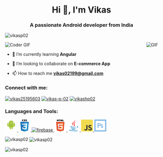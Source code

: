 <h1 align="center">Hi 👋, I'm Vikas</h1>
<h3 align="center">A passionate Android developer from India</h3>

<p align="left"> <img src="https://komarev.com/ghpvc/?username=vikasp02&label=Profile%20views&color=0e75b6&style=flat" alt="vikasp02" /> </p>

<img src="https://media.giphy.com/media/SWoSkN6DxTszqIKEqv/giphy.gif" alt="Coder GIF" width="500" height="400"><img align="right" alt="GIF" height="300px" src="https://media.giphy.com/media/du3J3cXyzhj75IOgvA/giphy.gif" />

- 🌱 I’m currently learning **Angular**

- 👯 I’m looking to collaborate on **E-commerce App**

- 📫 How to reach me **vikas02199@gmail.com**

<h3 align="left">Connect with me:</h3>
<p align="left">
<a href="https://twitter.com/vikas25195603" target="blank"><img align="center" src="https://raw.githubusercontent.com/rahuldkjain/github-profile-readme-generator/master/src/images/icons/Social/twitter.svg" alt="vikas25195603" height="30" width="40" /></a>
<a href="https://linkedin.com/in/vikas-p-02" target="blank"><img align="center" src="https://raw.githubusercontent.com/rahuldkjain/github-profile-readme-generator/master/src/images/icons/Social/linked-in-alt.svg" alt="vikas-p-02" height="30" width="40" /></a>
<a href="https://instagram.com/vikashp02" target="blank"><img align="center" src="https://raw.githubusercontent.com/rahuldkjain/github-profile-readme-generator/master/src/images/icons/Social/instagram.svg" alt="vikashp02" height="30" width="40" /></a>
</p>

<h3 align="left">Languages and Tools:</h3>
<p align="left"> <a href="https://developer.android.com" target="_blank"> <img src="https://raw.githubusercontent.com/devicons/devicon/master/icons/android/android-original-wordmark.svg" alt="android" width="40" height="40"/> </a> <a href="https://www.w3schools.com/css/" target="_blank"> <img src="https://raw.githubusercontent.com/devicons/devicon/master/icons/css3/css3-original-wordmark.svg" alt="css3" width="40" height="40"/> </a> <a href="https://firebase.google.com/" target="_blank"> <img src="https://www.vectorlogo.zone/logos/firebase/firebase-icon.svg" alt="firebase" width="40" height="40"/> </a> <a href="https://www.w3.org/html/" target="_blank"> <img src="https://raw.githubusercontent.com/devicons/devicon/master/icons/html5/html5-original-wordmark.svg" alt="html5" width="40" height="40"/> </a> <a href="https://www.java.com" target="_blank"> <img src="https://raw.githubusercontent.com/devicons/devicon/master/icons/java/java-original.svg" alt="java" width="40" height="40"/> </a> <a href="https://developer.mozilla.org/en-US/docs/Web/JavaScript" target="_blank"> <img src="https://raw.githubusercontent.com/devicons/devicon/master/icons/javascript/javascript-original.svg" alt="javascript" width="40" height="40"/> </a> <a href="https://www.photoshop.com/en" target="_blank"> <img src="https://raw.githubusercontent.com/devicons/devicon/master/icons/photoshop/photoshop-line.svg" alt="photoshop" width="40" height="40"/> </a> </p>

<p><img align="left" src="https://github-readme-stats.vercel.app/api/top-langs?username=vikasp02&show_icons=true&locale=en&layout=compact" alt="vikasp02" /></p>

<p>&nbsp;<img align="center" src="https://github-readme-stats.vercel.app/api?username=vikasp02&show_icons=true&locale=en" alt="vikasp02" /></p>

<p><img align="center" src="https://github-readme-streak-stats.herokuapp.com/?user=vikasp02&" alt="vikasp02" /></p>
